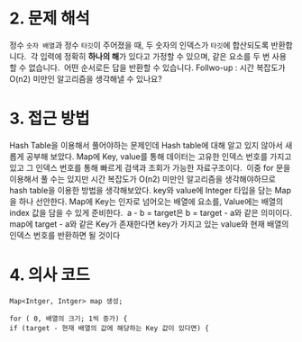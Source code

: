 # 2. 문제 해석
정수 `숫자 배열`과 정수 `타깃`이 주어졌을 때, 두 숫자의 인덱스가 `타깃`에 합산되도록 반환합니다.
​
각 입력에 정확히 **하나의 해**가 있다고 가정할 수 있으며, 같은 요소를 두 번 사용할 수 없습니다.
​
어떤 순서로든 답을 반환할 수 있습니다.
​
Follwo-up : 시간 복잡도가 O(n2) 미만인 알고리즘을 생각해낼 수 있나요?
​
# 3. 접근 방법
Hash Table을 이용해서 풀어야하는 문제인데 Hash table에 대해 알고 있지 않아서 새롭게 공부해 보았다.
Map에 Key, value를 통해 데이터는 고유한 인덱스 번호를 가지고 있고 그 인덱스 번호를 통해 빠르게 검색과 조회가 가능한 자료구조이다.
​
이중 for 문을 이용해서 풀 수는 있지만 시간 복잡도가 O(n2) 미만인 알고리즘을 생각해야하므로 hash table을 이용한 방법을 생각해보았다.
key와 value에 Integer 타입을 담는 Map을 하나 선안한다. Map에 Key는 인자로 넘어오는 배열에 요소를, Value에는 배열의 index 값을 담을 수 있게 준비한다.
​
a - b = target은 b = target - a와 같은 의미이다. map에  target - a와 같은 Key가 존재한다면 key가 가지고 있는 value와 현재 배열의 인덱스 번호를 반환하면 될 것이다
​
# 4. 의사 코드
```
Map<Intger, Intger> map 생성;
​
for ( 0, 배열의 크기; 1씩 증가) {
if (target - 현재 배열의 값에 해당하는 Key 값이 있다면) {